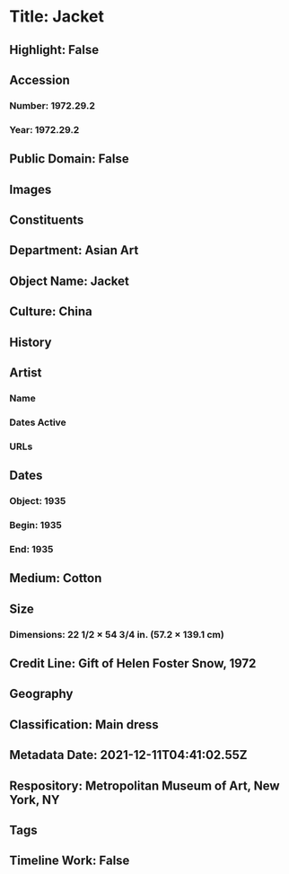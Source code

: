 # Title: Jacket
## Highlight: False
## Accession
### Number: 1972.29.2
### Year: 1972.29.2
## Public Domain: False
## Images
## Constituents
## Department: Asian Art
## Object Name: Jacket
## Culture: China
## History
## Artist
### Name
### Dates Active
### URLs
## Dates
### Object: 1935
### Begin: 1935
### End: 1935
## Medium: Cotton
## Size
### Dimensions: 22 1/2 × 54 3/4 in. (57.2 × 139.1 cm)
## Credit Line: Gift of Helen Foster Snow, 1972
## Geography
## Classification: Main dress
## Metadata Date: 2021-12-11T04:41:02.55Z
## Respository: Metropolitan Museum of Art, New York, NY
## Tags
## Timeline Work: False